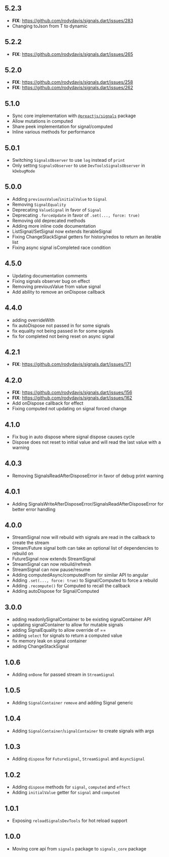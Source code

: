 ## 5.2.3

- **FIX**: https://github.com/rodydavis/signals.dart/issues/283
- Changing toJson from T to dynamic

## 5.2.2

- **FIX**: https://github.com/rodydavis/signals.dart/issues/265

## 5.2.0

- **FIX**: https://github.com/rodydavis/signals.dart/issues/258
- **FIX**: https://github.com/rodydavis/signals.dart/issues/262

## 5.1.0

- Sync core implementation with [`@preactjs/signals`](https://github.com/preactjs/signals/commit/26cd3ab41313ebccbc38ed0b7af605a4e868b93b) package
- Allow mutations in computed
- Share peek implementation for signal/computed
- Inline various methods for performance

## 5.0.1

- Switching `SignalsObserver` to use `log` instead of `print`
- Only setting `SignalsObserver` to use `DevToolsSignalsObserver` in `kDebugMode`

## 5.0.0

- Adding `previousValue`/`initialValue` to `Signal`
- Removing `SignalEquality`
- Deprecating `ValueSignal` in favor of `Signal`
- Deprecating `.forceUpdate` in favor of `.set(..., force: true)`
- Removing old deprecated methods
- Adding more inline code documentation
- ListSignal/SetSignal now extends IterableSignal
- Fixing ChangeStackSignal getters for history/redos to return an iterable list
- Fixing async signal isCompleted race condition

## 4.5.0

- Updating documentation comments
- Fixing signals observer bug on effect
- Removing previousValue from value signal
- Add ability to remove an onDispose callback

## 4.4.0

- adding overrideWith
- fix autoDispose not passed in for some signals
- fix equality not being passed in for some signals
- fix for completed not being reset on async signal

## 4.2.1

- **FIX**: https://github.com/rodydavis/signals.dart/issues/171

## 4.2.0

- **FIX**: https://github.com/rodydavis/signals.dart/issues/156
- **FIX**: https://github.com/rodydavis/signals.dart/issues/162
- Add onDispose callback for effect
- Fixing computed not updating on signal forced change

## 4.1.0

- Fix bug in auto dispose where signal dispose causes cycle
- Dispose does not reset to initial value and will read the last value with a warning

## 4.0.3

- Removing SignalsReadAfterDisposeError in favor of debug print warning

## 4.0.1

- Adding SignalsWriteAfterDisposeError/SignalsReadAfterDisposeError for better error handling

## 4.0.0

- StreamSignal now will rebuild with signals are read in the callback to create the stream
- Stream/Future signal both can take an optional list of dependencies to rebuild on
- FutureSignal now extends StreamSignal
- StreamSignal can now rebuild/refresh
- StreamSignal can now pause/resume
- Adding computedAsync/computedFrom for similar API to angular
- Adding `.set(..., force: true)` to Signal/Computed to force a rebuild
- Adding `.recompute()` for Computed to recall the callback
- Adding autoDispose for Signal/Computed

## 3.0.0

- adding readonlySignalContainer to be existing signalContainer API
- updating signalContainer to allow for mutable signals
- adding SignalEquality to allow override of ==
- adding `select` for signals to return a computed value
- fix memory leak on signal container
- adding ChangeStackSignal

## 1.0.6

- Adding `onDone` for passed stream in `StreamSignal`

## 1.0.5

- Adding `SignalContainer` `remove` and adding Signal generic

## 1.0.4

- Adding `SignalContainer`/`signalContainer` to create signals with args

## 1.0.3

- Adding `dispose` for `FutureSignal`, `StreamSignal` and  `AsyncSignal`

## 1.0.2

- Adding `dispose` methods for `signal`, `computed` and `effect`
- Adding `initialValue` getter for `signal` and `computed`

## 1.0.1

- Exposing `reloadSignalsDevTools` for hot reload support

## 1.0.0

- Moving core api from `signals` package to `signals_core` package
